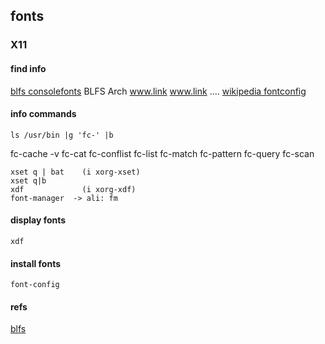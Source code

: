 ## fonts
### X11 

#### find info

   [blfs consolefonts](https://www.linuxfromscratch/blfs/view/stable/postlfs/console-fonts.html)
   BLFS
   Arch
  www.link
  www.link
  ....
  [wikipedia fontconfig](https://en.wikipedia.org/wiki/Fontconfig)


#### info commands

    ls /usr/bin |g 'fc-' |b

   fc-cache -v
   fc-cat
   fc-conflist
   fc-list
   fc-match
   fc-pattern
   fc-query
   fc-scan


    xset q | bat    (i xorg-xset)
    xset q|b
    xdf             (i xorg-xdf)
    font-manager  -> ali: fm
  

#### display fonts

    xdf



#### install fonts

    font-config




#### refs

   [blfs](linuxfromscratch.org)


